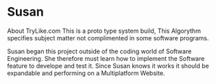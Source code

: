 # Susan
</body>
About TryLike.com
</h1>This is a proto type system build, This Algorythm specifies subject matter not complimented
in some software programs.
<p>Susan began this project outside of the coding world of Software Engineering.
  She therefore must learn how to implement the Software feature to develope and test it.
  Since Susan knows it works it should be expandable and performing on a Multiplatform Website.</p>
